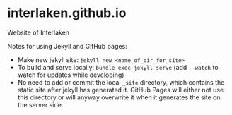 # interlaken.github.io
Website of Interlaken

Notes for using Jekyll and GitHub pages:

* Make new jekyll site: `jekyll new <name_of_dir_for_site>`
* To build and serve locally: `bundle exec jekyll serve` (add `--watch` to
watch for updates while developing)
* No need to add or commit the local `_site` directory, which contains
the static site after jekyll has generated it. GitHub Pages will either
not use this directory or will anyway overwrite it when it generates
the site on the server side.
